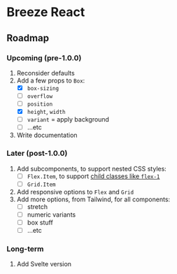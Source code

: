 # Breeze React

## Roadmap

### Upcoming (pre-1.0.0)

1. Reconsider defaults
1. Add a few props to `Box`:
   - [x] `box-sizing`
   - [ ] `overflow`
   - [ ] `position`
   - [x] `height`, `width`
   - [ ] `variant` = apply background
   - [ ] ...etc
1. Write documentation

### Later (post-1.0.0)

1. Add subcomponents, to support nested CSS styles:
   - [ ] `Flex.Item`, to support [child classes like `flex-1`](https://tailwindcss.com/docs/flex#basic-example)
   - [ ] `Grid.Item`
1. Add responsive options to `Flex` and `Grid`
1. Add more options, from Tailwind, for all components:
   - [ ] stretch
   - [ ] numeric variants
   - [ ] box stuff
   - [ ] ...etc

### Long-term

1. Add Svelte version
